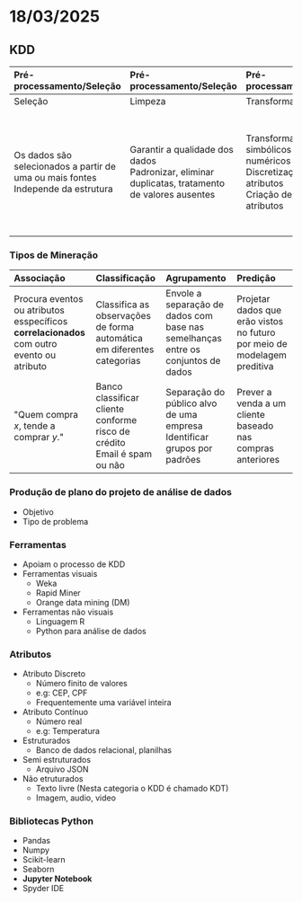 # 18/03/2025

## KDD

| Pré-processamento/Seleção | Pré-processamento/Seleção | Pré-processamento/Seleção | Processamento | Interpretação |
| :- | :- | :- | :- | :- |
| Seleção | Limpeza | Transformação | Mineração | Interpretação |
| Os dados são selecionados a partir de uma ou mais fontes <br> Independe da estrutura | Garantir a qualidade dos dados <br> Padronizar, eliminar duplicatas, tratamento de valores ausentes | Transformar valores simbólicos para numéricos <br> Discretização de atributos <br> Criação de novos atributos | Selecionar tarefas <br> Associação, Classificação, Agrupamento, Predição <br> Escolha e aplicação do algoritmo para construir o modelo | Visualização em gráfico, mapa, etc <br>  |

### Tipos de Mineração

| Associação | Classificação | Agrupamento | Predição |
| :- | :- | :- | :- |
| Procura eventos ou atributos esspecíficos **correlacionados** com outro evento ou atributo | Classifica as observações de forma automática em diferentes categorias | Envole a separação de dados com base nas semelhanças entre os conjuntos de dados | Projetar dados que erão vistos no futuro por meio de modelagem preditiva |
| "Quem compra *x*, tende a comprar *y*." | Banco classificar cliente conforme risco de crédito <br> Email é spam ou não | Separação do público alvo de uma empresa <br> Identificar grupos por padrões | Prever a venda a um cliente baseado nas compras anteriores |

### Produção de plano do projeto de análise de dados

- Objetivo
- Tipo de problema

### Ferramentas

- Apoiam o processo de KDD
- Ferramentas visuais
  - Weka
  - Rapid Miner
  - Orange data mining (DM)
- Ferramentas não visuais
  - Linguagem R
  - Python para análise de dados

### Atributos

- Atributo Discreto
  - Número finito de valores
  - e.g: CEP, CPF
  - Frequentemente uma variável inteira
- Atributo Contínuo
  - Número real
  - e.g: Temperatura
- Estruturados
  - Banco de dados relacional, planilhas
- Semi estruturados
  - Arquivo JSON
- Não etruturados
  - Texto livre (Nesta categoria o KDD é chamado KDT)
  - Imagem, audio, video

### Bibliotecas Python

- Pandas
- Numpy
- Scikit-learn
- Seaborn
- **Jupyter Notebook**
- Spyder IDE
